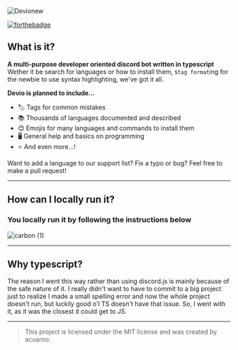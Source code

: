 ![Devionew](https://user-images.githubusercontent.com/67112172/115722979-bd0c5780-a33c-11eb-8f11-8a69b6abe7e3.png)


[![forthebadge](https://forthebadge.com/images/badges/made-with-typescript.svg)](https://forthebadge.com)

## What is it?

**A multi-purpose developer oriented discord bot written in typescript**
Wether it be search for languages or how to install them, `$tag format`ing for the newbie to use syntax highlighting, we've got it all.

**Devio is planned to include...**
- 🏷️ Tags for common mistakes
- 📚 Thousands of languages documented and described
- 😊 Emojis for many languages and commands to install them
- 🖥️ General help and basics on programming
- ⭐ And even more...!

Want to add a language to our support list? Fix a typo or bug? Feel free to make a pull request!

---

## How can I locally run it?

### You locally run it by following the instructions below
![carbon (1)](https://user-images.githubusercontent.com/67112172/115719136-09ee2f00-a339-11eb-8ed0-54fd0f2e3222.png)

---

## Why typescript?

The reason I went this way rather than using discord.js is mainly because of the safe nature of it.
I really didn't want to have to commit to a big project just to realize I made a small spelling error and now the whole project doesn't run, but luckily good o'l TS doesn't have that issue. So, I went with it, as it was the closest it could get to JS.

---

> This project is licensed under the MIT license and was created by acuaroo.
